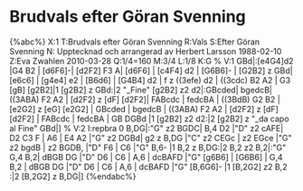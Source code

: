 # Brudvals efter Göran Svenning

{%abc%}
X:1
T:Brudvals efter Göran Svenning
R:Vals
S:Efter Göran Svenning
N: Upptecknad och arrangerad av Herbert Larsson 1988-02-10
Z:Eva Zwahlen 2010-03-28
Q:1/4=160
M:3/4
L:1/8
K:G
%
V:1
GBd|:[e4G4]d2 |G4 B2 | [d6F6]-| [d2F2] F3 A| [d6F6] | [c4F4] d2 | [G6B6]- | [G2B2] z GBd| [e6c6] |  [g4e4] e2 | [B6d6] | [G4B4] d2 | f z ((3efe) d2 | ((3cdc) B2 A2 | G3 [gB] [g2B2]|1 [g2B2] z GBd:|2 "_Fine" [g2B2] z2 d2|:GBcded| bgedcB| ((3ABA) F2 A2 | [d2F2] z [dF] [d2F2]| FABcdc | fedcBA | ((3BdB) G2 B2 | [e2G2] z [eG] [e2G2] | GBcded |  bgedcB | ((3ABA) F2 A2 | [d2F2] z [dF] [d2F2] | FABcdc | fedcBA | GB DGBd |1 [g2B2] z2 d2:|2 [g2B2] z "_da capo al Fine" GBd|] 
%
V:2
I:repbra 0
B,DG|:"G" z2 BGDC| B,4 D2 |"D" z2 cAFE| D2 C3 F | A6 | E4 A2 |"G" z2 DGBd| g2 z B,DG |"C" z2 CEGc | z2 EGce |"G" z2 bgdB | z2 BGDB, |"D" F6 | C6 |"G" B,6- |1 B,2 z B,DG:|2 B,2 z2 B,2|:"G" G,4 B,2| dBGB DG |"D" D6 | C6 | A,6 | dcBAFD |"G" [g6B6] | [G6B6] | G,4 B,2 | dBGB DG |"D" D6 | C6 | A,6 | dcBAFD |"G" [B,6G6]- |1 [B,2G2] z2 B,2 :|2 [B,2G2] z B,DG|] 
{%endabc%}
